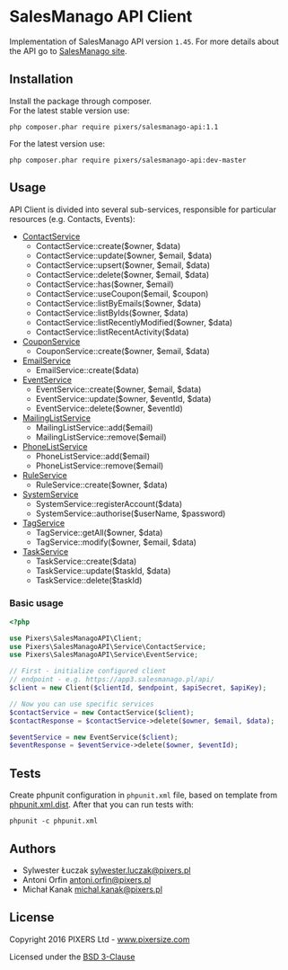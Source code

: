 # SalesManago API Client

Implementation of SalesManago API version `1.45`.
For more details about the API go to [SalesManago site].

## Installation

Install the package through composer.  
For the latest stable version use:

```
php composer.phar require pixers/salesmanago-api:1.1
```

For the latest version use:

```
php composer.phar require pixers/salesmanago-api:dev-master
```

## Usage

API Client is divided into several sub-services, responsible for particular resources (e.g. Contacts, Events):

* [ContactService](src/Pixers/SalesManagoAPI/Service/ContactService.php)
    * ContactService::create($owner, $data)
    * ContactService::update($owner, $email, $data)
    * ContactService::upsert($owner, $email, $data)
    * ContactService::delete($owner, $email, $data)
    * ContactService::has($owner, $email)
    * ContactService::useCoupon($email, $coupon)
    * ContactService::listByEmails($owner, $data)
    * ContactService::listByIds($owner, $data)
    * ContactService::listRecentlyModified($owner, $data)
    * ContactService::listRecentActivity($data)
* [CouponService](src/Pixers/SalesManagoAPI/Service/CouponService.php)
    * CouponService::create($owner, $email, $data)
* [EmailService](src/Pixers/SalesManagoAPI/Service/EmailService.php)
    * EmailService::create($data)
* [EventService](src/Pixers/SalesManagoAPI/Service/EventService.php)
    * EventService::create($owner, $email, $data)
    * EventService::update($owner, $eventId, $data)
    * EventService::delete($owner, $eventId)
* [MailingListService](src/Pixers/SalesManagoAPI/Service/MailingListService.php)
    * MailingListService::add($email)
    * MailingListService::remove($email)
* [PhoneListService](src/Pixers/SalesManagoAPI/Service/PhoneListService.php)
    * PhoneListService::add($email)
    * PhoneListService::remove($email)
* [RuleService](src/Pixers/SalesManagoAPI/Service/RuleService.php)
    * RuleService::create($owner, $data)
* [SystemService](src/Pixers/SalesManagoAPI/Service/SystemService.php)
    * SystemService::registerAccount($data)
    * SystemService::authorise($userName, $password)
* [TagService](src/Pixers/SalesManagoAPI/Service/TagService.php)
    * TagService::getAll($owner, $data)
    * TagService::modify($owner, $email, $data)
* [TaskService](src/Pixers/SalesManagoAPI/Service/TaskService.php)
    * TaskService::create($data)
    * TaskService::update($taskId, $data)
    * TaskService::delete($taskId)

### Basic usage

```php
<?php

use Pixers\SalesManagoAPI\Client;
use Pixers\SalesManagoAPI\Service\ContactService;
use Pixers\SalesManagoAPI\Service\EventService;

// First - initialize configured client
// endpoint - e.g. https://app3.salesmanago.pl/api/
$client = new Client($clientId, $endpoint, $apiSecret, $apiKey);

// Now you can use specific services
$contactService = new ContactService($client);
$contactResponse = $contactService->delete($owner, $email, $data);

$eventService = new EventService($client);
$eventResponse = $eventService->delete($owner, $eventId);
```

## Tests

Create phpunit configuration in `phpunit.xml` file, based on template from [phpunit.xml.dist](phpunit.xml.dist).
After that you can run tests with:

`phpunit -c phpunit.xml`

## Authors

* Sylwester Łuczak <sylwester.luczak@pixers.pl>
* Antoni Orfin <antoni.orfin@pixers.pl>
* Michał Kanak <michal.kanak@pixers.pl>

## License

Copyright 2016 PIXERS Ltd - www.pixersize.com

Licensed under the [BSD 3-Clause](LICENSE)

[SalesManago site]:http://www.salesmanago.pl/marketing-automation/developers.htm